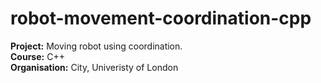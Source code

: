# robot-movement-coordination-cpp

**Project:** Moving robot using coordination.   
**Course:** C++    
**Organisation:** City, Univeristy of London  
